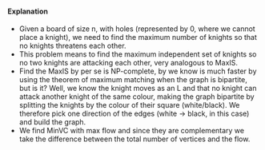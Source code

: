 #### Explanation
- Given a board of size n, with holes (represented by 0, where we cannot place a knight), we need to find the maximum number of knights so that no knights threatens each other.
- This problem means to find the maximum independent set of knights so no two knights are attacking each other, very analogous to MaxIS.
- Find the MaxIS by per se is NP-complete, by we know is much faster by using the theorem of maximum matching when the graph is bipartite, but is it?
Well, we know the knight moves as an L and that no knight can attack another knight of the same colour, making the graph bipartite by splitting the knights by the colour of their square (white/black).
We therefore pick one direction of the edges (white -> black, in this case) and build the graph.
- We find MinVC with max flow and since they are complementary we take the difference between the total number of vertices and the flow.